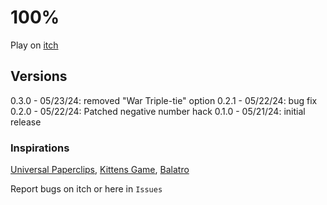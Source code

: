 # 100%

Play on [itch](https://zzox.itch.io/100)

## Versions
0.3.0 - 05/23/24: removed "War Triple-tie" option
0.2.1 - 05/22/24: bug fix
0.2.0 - 05/22/24: Patched negative number hack
0.1.0 - 05/21/24: initial release

### Inspirations

[Universal Paperclips](https://www.decisionproblem.com/paperclips/), [Kittens Game](https://kittensgame.com/), [Balatro](https://store.steampowered.com/app/2379780/Balatro/)

Report bugs on itch or here in `Issues`
